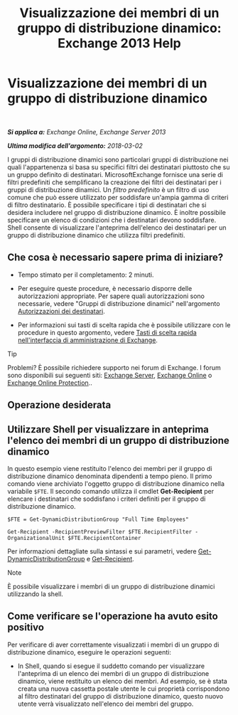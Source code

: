 ﻿---
title: 'Visualizzazione dei membri di un gruppo di distribuzione dinamico: Exchange 2013 Help'
TOCTitle: Visualizzazione dei membri di un gruppo di distribuzione dinamico
ms:assetid: 40b100c6-864e-4c82-9f98-08dd5c83e378
ms:mtpsurl: https://technet.microsoft.com/it-it/library/Bb232019(v=EXCHG.150)
ms:contentKeyID: 50479723
ms.date: 05/22/2018
mtps_version: v=EXCHG.150
ms.translationtype: MT
---

# Visualizzazione dei membri di un gruppo di distribuzione dinamico

 

_**Si applica a:** Exchange Online, Exchange Server 2013_

_**Ultima modifica dell'argomento:** 2018-03-02_

I gruppi di distribuzione dinamici sono particolari gruppi di distribuzione nei quali l'appartenenza si basa su specifici filtri dei destinatari piuttosto che su un gruppo definito di destinatari. MicrosoftExchange fornisce una serie di filtri predefiniti che semplificano la creazione dei filtri dei destinatari per i gruppi di distribuzione dinamici. Un *filtro predefinito* è un filtro di uso comune che può essere utilizzato per soddisfare un'ampia gamma di criteri di filtro destinatario. È possibile specificare i tipi di destinatari che si desidera includere nel gruppo di distribuzione dinamico. È inoltre possibile specificare un elenco di condizioni che i destinatari devono soddisfare. Shell consente di visualizzare l'anteprima dell'elenco dei destinatari per un gruppo di distribuzione dinamico che utilizza filtri predefiniti.

## Che cosa è necessario sapere prima di iniziare?

  - Tempo stimato per il completamento: 2 minuti.

  - Per eseguire queste procedure, è necessario disporre delle autorizzazioni appropriate. Per sapere quali autorizzazioni sono necessarie, vedere "Gruppi di distribuzione dinamici" nell'argomento [Autorizzazioni dei destinatari](recipients-permissions-exchange-2013-help.md).

  - Per informazioni sui tasti di scelta rapida che è possibile utilizzare con le procedure in questo argomento, vedere [Tasti di scelta rapida nell'interfaccia di amministrazione di Exchange](keyboard-shortcuts-in-the-exchange-admin-center-exchange-online-protection-help.md).


> [!TIP]
> Problemi? È possibile richiedere supporto nei forum di Exchange. I forum sono disponibili sui seguenti siti: <A href="https://go.microsoft.com/fwlink/p/?linkid=60612">Exchange Server</A>, <A href="https://go.microsoft.com/fwlink/p/?linkid=267542">Exchange Online</A> o <A href="https://go.microsoft.com/fwlink/p/?linkid=285351">Exchange Online Protection</A>..



## Operazione desiderata

## Utilizzare Shell per visualizzare in anteprima l'elenco dei membri di un gruppo di distribuzione dinamico

In questo esempio viene restituito l'elenco dei membri per il gruppo di distribuzione dinamico denominata dipendenti a tempo pieno. Il primo comando viene archiviato l'oggetto gruppo di distribuzione dinamico nella variabile `$FTE`. Il secondo comando utilizza il cmdlet **Get-Recipient** per elencare i destinatari che soddisfano i criteri definiti per il gruppo di distribuzione dinamico.
```
$FTE = Get-DynamicDistributionGroup "Full Time Employees"
```
```
Get-Recipient -RecipientPreviewFilter $FTE.RecipientFilter -OrganizationalUnit $FTE.RecipientContainer
```

Per informazioni dettagliate sulla sintassi e sui parametri, vedere [Get-DynamicDistributionGroup](https://technet.microsoft.com/it-it/library/bb124762\(v=exchg.150\)) e [Get-Recipient](https://technet.microsoft.com/it-it/library/aa996921\(v=exchg.150\)).


> [!NOTE]
> È possibile visualizzare i membri di un gruppo di distribuzione dinamici utilizzando la shell.



## Come verificare se l'operazione ha avuto esito positivo

Per verificare di aver correttamente visualizzati i membri di un gruppo di distribuzione dinamico, eseguire le operazioni seguenti:

  - In Shell, quando si esegue il suddetto comando per visualizzare l'anteprima di un elenco dei membri di un gruppo di distribuzione dinamico, viene restituito un elenco dei membri. Ad esempio, se è stata creata una nuova cassetta postale utente le cui proprietà corrispondono al filtro destinatari del gruppo di distribuzione dinamico, questo nuovo utente verrà visualizzato nell'elenco dei membri del gruppo.

